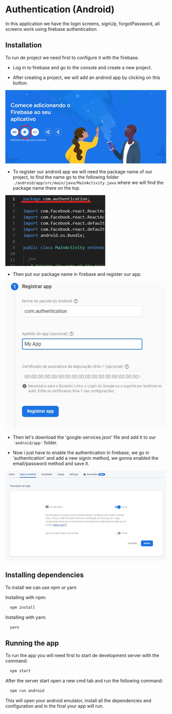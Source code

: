 # Authentication (Android)

In this application we have the login screens, signUp, forgotPassword, all screens work using firebase authentication.

## Installation

To run de project we need first to configure it with the firebase.

* Log in to firebase and go to the console and create a new project.

* After creating a project, we will add an android app by clicking on this button.

<img src="./readme/imgs/image1.jpg" />

* To register our android app we will need the package name of our project, to find the name go to the following folder ``./android/app/src/main/java/MainActivity.java`` where we will find the package name there on the top.

<img src="./readme/imgs/image2.jpg" />

* Then put our package name in firebase and register our app.

<img src="./readme/imgs/image3.jpg" />

* Then let's download the 'google-services.json' file and add it to our ``'android/app'`` folder.

* Now i just have to enable the authentication in firebase, we go in ‘authentication’ and add a new signin method, we gonna enabled the email/password method and save it.

<img src="./readme/imgs/image4.jpg" />

## Installing dependencies

To install we can use npm or yarn

Installing with npm:
```bash
  npm install
```

Installing with yarn:
```bash
  yarn
```

## Running the app

To run the app you will need first to start de development server with the command:

```bash
  npm start
```

After the server start open a new cmd tab and run the following command:

```bash
  npm run android
```

This will open your android emulator, install all the dependencies and configuration and in the final your app will run.
